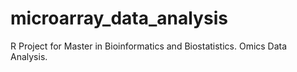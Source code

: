 # microarray_data_analysis
R Project for Master in Bioinformatics and Biostatistics. Omics Data Analysis.
